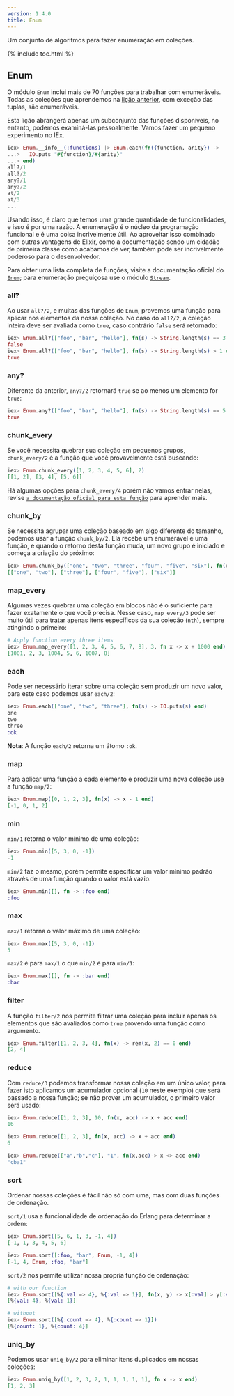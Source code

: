 ```yaml
---
version: 1.4.0
title: Enum
---
```


Um conjunto de algoritmos para fazer enumeração em coleções.

{% include toc.html %}

## Enum

O módulo `Enum` inclui mais de 70 funções para trabalhar com enumeráveis. Todas as coleções que aprendemos na [lição anterior](../collections/), com exceção das tuplas, são enumeráveis.

Esta lição abrangerá apenas um subconjunto das funções disponíveis, no entanto, podemos examiná-las pessoalmente.
Vamos fazer um pequeno experimento no IEx.

```elixir
iex> Enum.__info__(:functions) |> Enum.each(fn({function, arity}) ->
...>   IO.puts "#{function}/#{arity}"
...> end)
all?/1
all?/2
any?/1
any?/2
at/2
at/3
...
```

Usando isso, é claro que temos uma grande quantidade de funcionalidades, e isso é por uma razão.
A enumeração é o núcleo da programação funcional e é uma coisa incrivelmente útil.
Ao aproveitar isso combinado com outras vantagens de Elixir, como a documentação sendo um cidadão de primeira classe como acabamos de ver, também pode ser incrivelmente poderoso para o desenvolvedor.

Para obter uma lista completa de funções, visite a documentação oficial do [`Enum`](https://hexdocs.pm/elixir/Enum.html); para enumeração preguiçosa use o módulo [`Stream`](https://hexdocs.pm/elixir/Stream.html).

### all?

Ao usar `all?/2`, e muitas das funções de `Enum`, provemos uma função para aplicar nos elementos da nossa coleção. No caso do `all?/2`, a coleção inteira deve ser avaliada como `true`, caso contrário `false` será retornado:

```elixir
iex> Enum.all?(["foo", "bar", "hello"], fn(s) -> String.length(s) == 3 end)
false
iex> Enum.all?(["foo", "bar", "hello"], fn(s) -> String.length(s) > 1 end)
true
```

### any?

Diferente da anterior, `any?/2` retornará `true` se ao menos um elemento for `true`:

```elixir
iex> Enum.any?(["foo", "bar", "hello"], fn(s) -> String.length(s) == 5 end)
true
```

### chunk_every

Se você necessita quebrar sua coleção em pequenos grupos, `chunk_every/2` é a função que você provavelmente está buscando:

```elixir
iex> Enum.chunk_every([1, 2, 3, 4, 5, 6], 2)
[[1, 2], [3, 4], [5, 6]]
```

Há algumas opções para `chunk_every/4` porém não vamos entrar nelas, revise [`a documentação oficial para esta função`](https://hexdocs.pm/elixir/Enum.html#chunk_every/4) para aprender mais.

### chunk_by

Se necessita agrupar uma coleção baseado em algo diferente do tamanho, podemos usar a função `chunk_by/2`. Ela recebe um enumerável e uma função, e quando o retorno desta função muda, um novo grupo é iniciado e começa a criação do próximo:

```elixir
iex> Enum.chunk_by(["one", "two", "three", "four", "five", "six"], fn(x) -> String.length(x) end)
[["one", "two"], ["three"], ["four", "five"], ["six"]]
```

### map_every

Algumas vezes quebrar uma coleção em blocos não é o suficiente para fazer exatamente o que você precisa. Nesse caso, `map_every/3` pode ser muito útil para tratar apenas itens específicos da sua coleção (`nth`), sempre atingindo o primeiro:

```elixir
# Apply function every three items
iex> Enum.map_every([1, 2, 3, 4, 5, 6, 7, 8], 3, fn x -> x + 1000 end)
[1001, 2, 3, 1004, 5, 6, 1007, 8]
```

### each

Pode ser necessário iterar sobre uma coleção sem produzir um novo valor, para este caso podemos usar `each/2`:

```elixir
iex> Enum.each(["one", "two", "three"], fn(s) -> IO.puts(s) end)
one
two
three
:ok
```

__Nota__: A função `each/2` retorna um átomo `:ok`.

### map

Para aplicar uma função a cada elemento e produzir uma nova coleção use a função `map/2`:

```elixir
iex> Enum.map([0, 1, 2, 3], fn(x) -> x - 1 end)
[-1, 0, 1, 2]
```

### min

`min/1` retorna o valor mínimo de uma coleção:

```elixir
iex> Enum.min([5, 3, 0, -1])
-1
```

`min/2` faz o mesmo, porém permite especificar um valor mínimo padrão através de uma função quando o valor está vazio.

```elixir
iex> Enum.min([], fn -> :foo end)
:foo
```

### max

`max/1` retorna o valor máximo de uma coleção:

```elixir
iex> Enum.max([5, 3, 0, -1])
5
```

`max/2` é para `max/1` o que `min/2` é para `min/1`:

```elixir
iex> Enum.max([], fn -> :bar end)
:bar
```

### filter

A função `filter/2` nos permite filtrar uma coleção para incluir apenas os elementos que são avaliados como `true` provendo uma função como argumento.

```elixir
iex> Enum.filter([1, 2, 3, 4], fn(x) -> rem(x, 2) == 0 end)
[2, 4]
```

### reduce

Com `reduce/3` podemos transformar nossa coleção em um único valor, para fazer isto aplicamos um acumulador opcional (`10` neste exemplo) que será passado a nossa função; se não prover um acumulador, o primeiro valor será usado:

```elixir
iex> Enum.reduce([1, 2, 3], 10, fn(x, acc) -> x + acc end)
16

iex> Enum.reduce([1, 2, 3], fn(x, acc) -> x + acc end)
6

iex> Enum.reduce(["a","b","c"], "1", fn(x,acc)-> x <> acc end)
"cba1"
```

### sort

Ordenar nossas coleções é fácil não só com uma, mas com duas funções de ordenação.

`sort/1` usa a funcionalidade de ordenação do Erlang para determinar a ordem:

```elixir
iex> Enum.sort([5, 6, 1, 3, -1, 4])
[-1, 1, 3, 4, 5, 6]

iex> Enum.sort([:foo, "bar", Enum, -1, 4])
[-1, 4, Enum, :foo, "bar"]
```

`sort/2` nos permite utilizar nossa própria função de ordenação:

```elixir
# with our function
iex> Enum.sort([%{:val => 4}, %{:val => 1}], fn(x, y) -> x[:val] > y[:val] end)
[%{val: 4}, %{val: 1}]

# without
iex> Enum.sort([%{:count => 4}, %{:count => 1}])
[%{count: 1}, %{count: 4}]
```

### uniq_by

Podemos usar `uniq_by/2` para eliminar itens duplicados em nossas coleções:

```elixir
iex> Enum.uniq_by([1, 2, 3, 2, 1, 1, 1, 1, 1], fn x -> x end)
[1, 2, 3]
```
